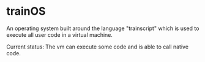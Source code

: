 # trainOS

An operating system built around the language "trainscript" which is used to execute
all user code in a virtual machine.

Current status:
The vm can execute some code and is able to call native code.
